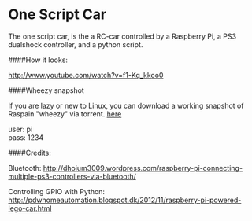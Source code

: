 One Script Car
=======

The one script car, is the a RC-car controlled by a Raspberry Pi, a PS3 dualshock controller, and a python script.

####How it looks:

http://www.youtube.com/watch?v=f1-Kq_kkoo0

####Wheezy snapshot

If you are lazy or new to Linux, you can download a working snapshot of Raspain "wheezy" via torrent.
<a href="https://raw.github.com/iobear/rpi-car/master/one-script-car/wheezy-one_script_car_oct16.zip.torrent">here</a>

 user: pi<br />
 pass: 1234

####Credits:

Bluetooth:
http://dhoium3009.wordpress.com/raspberry-pi-connecting-multiple-ps3-controllers-via-bluetooth/

Controlling GPIO with Python:
http://pdwhomeautomation.blogspot.dk/2012/11/raspberry-pi-powered-lego-car.html


